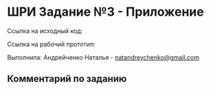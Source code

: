 ШРИ Задание №3 - Приложение
=======================================

Ссылка на исходный код: 

Ссылка на рабочий прототип: 

Выполнила: Андрейченко Наталья - natandreychenko@gmail.com


Комментарий по заданию
-----------------------